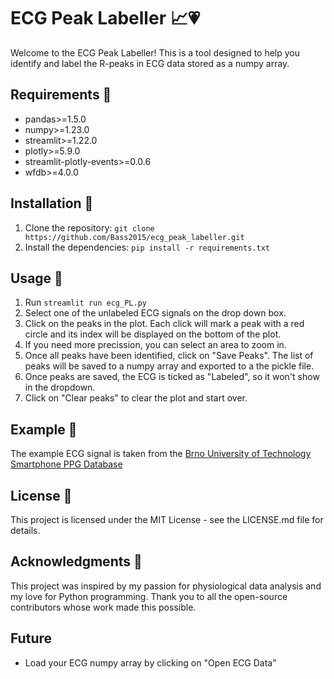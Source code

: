 # ECG Peak Labeller 📈💗

Welcome to the ECG Peak Labeller! This is a tool designed to help you identify and label the R-peaks in ECG data stored as a numpy array.

## Requirements 🧰
- pandas>=1.5.0
- numpy>=1.23.0
- streamlit>=1.22.0
- plotly>=5.9.0
- streamlit-plotly-events>=0.0.6
- wfdb>=4.0.0
  
## Installation 🔧

1. Clone the repository: `git clone https://github.com/Bass2015/ecg_peak_labeller.git`
2. Install the dependencies: `pip install -r requirements.txt`

## Usage 🚀

1. Run `streamlit run ecg_PL.py`
2. Select one of the unlabeled ECG signals on the drop down box.
3. Click on the peaks in the plot. Each click will mark a peak with a red circle and its index will be displayed on the bottom of the plot.
5. If you need more precission, you can select an area to zoom in.
6. Once all peaks have been identified, click on "Save Peaks". The list of peaks will be saved to a numpy array and exported to a the pickle file.
7. Once peaks are saved, the ECG is ticked as "Labeled", so it won't show in the dropdown.
8. Click on "Clear peaks" to clear the plot and start over.

## Example 🎉

The example ECG signal is taken from the [Brno University of Technology Smartphone PPG Database](https://physionet.org/content/butppg/1.0.0/)

## License 📜

This project is licensed under the MIT License - see the LICENSE.md file for details.

## Acknowledgments 🙏

This project was inspired by my passion for physiological data analysis and my love for Python programming. Thank you to all the open-source contributors whose work made this possible.

## Future
- Load your ECG numpy array by clicking on "Open ECG Data"